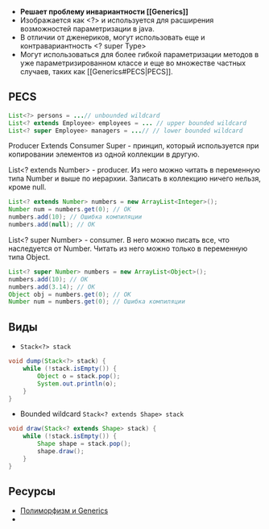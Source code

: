 - **Решает проблему инвариантности [[Generics]]**
- Изображается как \<?> и используется для расширения возможностей параметризации в java.
- В отличии от дженериков, могут использовать еще и контравариантность \<? super Type>  
- Могут использоваться для более гибкой параметризации методов в уже параметризированном классе и еще во множестве частных случаев, таких как [[Generics#PECS|PECS]].

## PECS

```java
List<?> persons = ...// unbounded wildcard
List<? extends Employee> employees = ... // upper bounded wildcard
List<? super Employee> managers = ...// // lower bounded wildcard
```

Producer Extends Consumer Super - принцип, который используется при копировании элементов из одной коллекции в другую.  

List\<? extends Number> - producer. Из него можно читать в переменную типа Number и выше по иерархии. Записать в коллекцию ничего нельзя, кроме null.  

```java
List<? extends Number> numbers = new ArrayList<Integer>();
Number num = numbers.get(0); // OK
numbers.add(10); // Ошибка компиляции
numbers.add(null); // OK
```

List\<? super Number> - consumer. В него можно писать все, что наследуется от Number. Читать из него можно только в переменную типа Object.

```java
List<? super Number> numbers = new ArrayList<Object>();
numbers.add(10); // OK
numbers.add(3.14); // OK
Object obj = numbers.get(0); // OK
Number num = numbers.get(0); // Ошибка компиляции
```
## Виды

- `Stack<?> stack`

```java
void dump(Stack<?> stack) {
    while (!stack.isEmpty()) {
        Object o = stack.pop();
        System.out.println(o);
    }
}
```

- Bounded wildcard `Stack<? extends Shape> stack`

```java
void draw(Stack<? extends Shape> stack) {
    while (!stack.isEmpty()) {
        Shape shape = stack.pop();
        shape.draw();
    }
}
```


## Ресурсы

- [Полиморфизм и Generics](https://www.kgeorgiy.info/courses/paradigms/slides/generics.xhtml#(31))
- 
